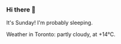 ### Hi there :wave:

It's Sunday! I'm probably sleeping.

Weather in Toronto: partly cloudy, at +14°C.
